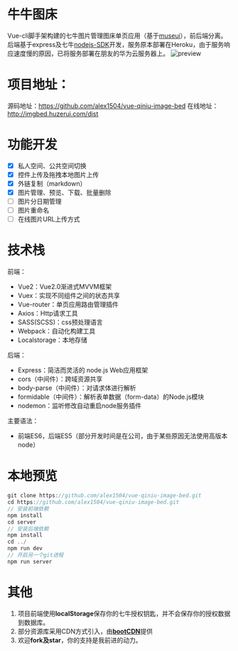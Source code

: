 # 牛牛图床
Vue-cli脚手架构建的七牛图片管理图床单页应用（基于[museui](http://www.muse-ui.org)），前后端分离。后端基于express及七牛[nodejs-SDK](https://github.com/qiniu/nodejs-sdk)开发，服务原本部署在Heroku，由于服务响应速度慢的原因，已将服务部署在朋友的华为云服务器上。
![preview](http://qiniu1.huzerui.com/17-10-26/30600390.jpg)

# 项目地址：
源码地址：https://github.com/alex1504/vue-qiniu-image-bed
在线地址：http://imgbed.huzerui.com/dist

# 功能开发
- [x] 私人空间、公共空间切换
- [x] 控件上传及拖拽本地图片上传
- [x] 外链复制（markdown）
- [x] 图片管理、预览、下载、批量删除
- [ ] 图片分日期管理
- [ ] 图片重命名
- [ ] 在线图片URL上传方式

# 技术栈
前端：
- Vue2：Vue2.0渐进式MVVM框架
- Vuex：实现不同组件之间的状态共享
- Vue-router：单页应用路由管理插件
- Axios：Http请求工具
- SASS(SCSS)：css预处理语言
- Webpack：自动化构建工具
- Localstorage：本地存储

后端：
- Express：简洁而灵活的 node.js Web应用框架
- cors（中间件）：跨域资源共享
- body-parse（中间件）：对请求体进行解析
- formidable（中间件）：解析表单数据（form-data）的Node.js模块
- nodemon：监听修改自动重启node服务插件

主要语法：
- 前端ES6，后端ES5（部分开发时间是在公司，由于某些原因无法使用高版本node）

# 本地预览
```javascript
git clone https://github.com/alex1504/vue-qiniu-image-bed.git
cd https://github.com/alex1504/vue-qiniu-image-bed.git
// 安装前端依赖
npm install
cd server
// 安装后端依赖
npm install
cd ../
npm run dev
// 开启另一个git进程
npm run server
```

# 其他
1. 项目前端使用**localStorage**保存你的七牛授权钥匙，并不会保存你的授权数据到数据库。
2. 部分资源库采用CDN方式引入，由[**bootCDN**](http://www.bootcdn.cn/)提供
3. 欢迎**fork及star**，你的支持是我前进的动力。


